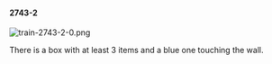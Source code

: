 #### 2743-2
![train-2743-2-0.png](https://github.com/lil-lab/nlvr/raw/master/nlvr/train/images/24/train-2743-2-0.png "train-2743-2-0.png")

There is a box with at least 3 items and a blue one touching the wall.